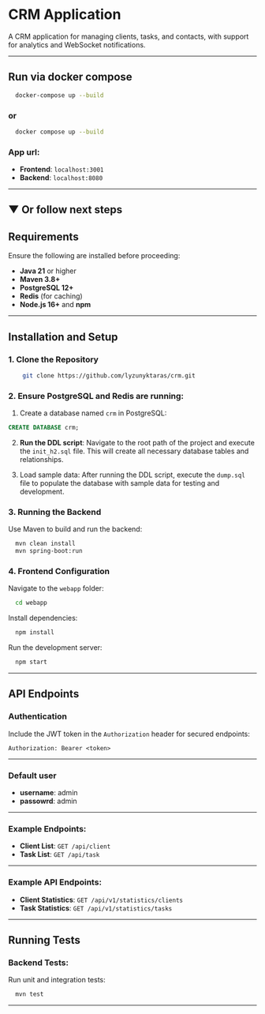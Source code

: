 # CRM Application

A CRM application for managing clients, tasks, and contacts, with support for analytics and WebSocket notifications.

---
## Run via docker compose
```bash
  docker-compose up --build
```
### or 
```bash
  docker compose up --build
```

### App url:
- **Frontend**: `localhost:3001` 
- **Backend**: `localhost:8080` 
---
## ▼ Or follow next steps

## Requirements

Ensure the following are installed before proceeding:
- **Java 21** or higher
- **Maven 3.8+**
- **PostgreSQL 12+**
- **Redis** (for caching)
- **Node.js 16+** and **npm**

---

## Installation and Setup

### 1. Clone the Repository
```bash
    git clone https://github.com/lyzunyktaras/crm.git
```
### 2. Ensure PostgreSQL and Redis are running:
1. Create a database named `crm` in PostgreSQL:
```sql
CREATE DATABASE crm;
```
2. **Run the DDL script**:
Navigate to the root path of the project and execute the `init_h2.sql` file.
This will create all necessary database tables and relationships.

3. Load sample data: After running the DDL script, execute the `dump.sql` file to populate the database with sample data for testing and development.

### 3. Running the Backend
Use Maven to build and run the backend:
```bash
  mvn clean install
  mvn spring-boot:run
```

### 4. Frontend Configuration
Navigate to the `webapp` folder:
```bash
  cd webapp
```

Install dependencies:
```bash
  npm install
```

Run the development server:
```bash
  npm start
```

---

## API Endpoints

### Authentication
Include the JWT token in the `Authorization` header for secured endpoints:
```
Authorization: Bearer <token>
```
---
### Default user
- **username**: admin
- **passowrd**: admin
---

### Example Endpoints:
- **Client List**: `GET /api/client`
- **Task List**: `GET /api/task`

---

### Example API Endpoints:
- **Client Statistics**: `GET /api/v1/statistics/clients`
- **Task Statistics**: `GET /api/v1/statistics/tasks`

---

## Running Tests

### Backend Tests:
Run unit and integration tests:
```bash
  mvn test
```
---
